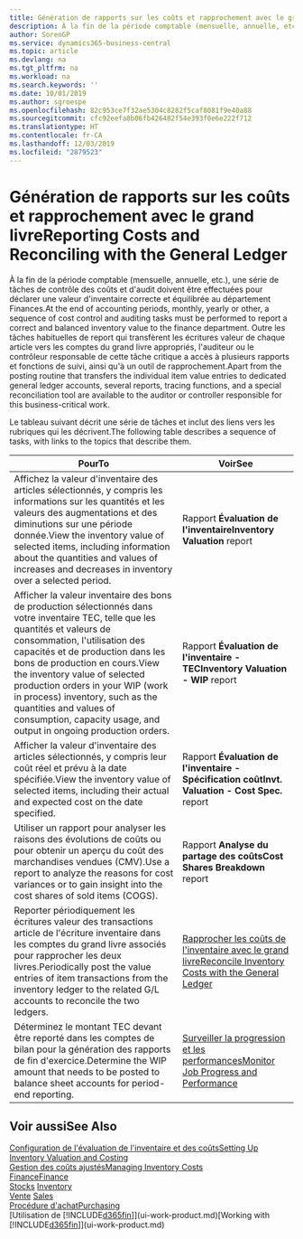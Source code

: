 ```yaml
---
title: Génération de rapports sur les coûts et rapprochement avec le grand livre | Microsoft Docs
description: À la fin de la période comptable (mensuelle, annuelle, etc.), une série de tâches de contrôle des coûts et d'audit doivent être effectuées pour déclarer une valeur d'inventaire correcte et équilibrée au département Finances. Outre les tâches habituelles de report qui transfèrent les écritures valeur de chaque article vers les comptes du grand livre appropriés, l'auditeur ou le contrôleur responsable de cette tâche critique a accès à plusieurs rapports et fonctions de suivi, ainsi qu'à un outil de rapprochement.
author: SorenGP
ms.service: dynamics365-business-central
ms.topic: article
ms.devlang: na
ms.tgt_pltfrm: na
ms.workload: na
ms.search.keywords: ''
ms.date: 10/01/2019
ms.author: sgroespe
ms.openlocfilehash: 82c953ce7f32ae5304c8282f5caf8081f9e40a88
ms.sourcegitcommit: cfc92eefa8b06fb426482f54e393f0e6e222f712
ms.translationtype: HT
ms.contentlocale: fr-CA
ms.lasthandoff: 12/03/2019
ms.locfileid: "2879523"
---
```

# <a name="reporting-costs-and-reconciling-with-the-general-ledger"></a><span data-ttu-id="2f386-104">Génération de rapports sur les coûts et rapprochement avec le grand livre</span><span class="sxs-lookup"><span data-stu-id="2f386-104">Reporting Costs and Reconciling with the General Ledger</span></span>
<span data-ttu-id="2f386-105">À la fin de la période comptable (mensuelle, annuelle, etc.), une série de tâches de contrôle des coûts et d'audit doivent être effectuées pour déclarer une valeur d'inventaire correcte et équilibrée au département Finances.</span><span class="sxs-lookup"><span data-stu-id="2f386-105">At the end of accounting periods, monthly, yearly or other, a sequence of cost control and auditing tasks must be performed to report a correct and balanced inventory value to the finance department.</span></span> <span data-ttu-id="2f386-106">Outre les tâches habituelles de report qui transfèrent les écritures valeur de chaque article vers les comptes du grand livre appropriés, l'auditeur ou le contrôleur responsable de cette tâche critique a accès à plusieurs rapports et fonctions de suivi, ainsi qu'à un outil de rapprochement.</span><span class="sxs-lookup"><span data-stu-id="2f386-106">Apart from the posting routine that transfers the individual item value entries to dedicated general ledger accounts, several reports, tracing functions, and a special reconciliation tool are available to the auditor or controller responsible for this business-critical work.</span></span>  

 <span data-ttu-id="2f386-107">Le tableau suivant décrit une série de tâches et inclut des liens vers les rubriques qui les décrivent.</span><span class="sxs-lookup"><span data-stu-id="2f386-107">The following table describes a sequence of tasks, with links to the topics that describe them.</span></span>   

|<span data-ttu-id="2f386-108">**Pour**</span><span class="sxs-lookup"><span data-stu-id="2f386-108">**To**</span></span>|<span data-ttu-id="2f386-109">**Voir**</span><span class="sxs-lookup"><span data-stu-id="2f386-109">**See**</span></span>|  
|------------|-------------|  
|<span data-ttu-id="2f386-110">Affichez la valeur d'inventaire des articles sélectionnés, y compris les informations sur les quantités et les valeurs des augmentations et des diminutions sur une période donnée.</span><span class="sxs-lookup"><span data-stu-id="2f386-110">View the inventory value of selected items, including information about the quantities and values of increases and decreases in inventory over a selected period.</span></span>|<span data-ttu-id="2f386-111">Rapport **Évaluation de l'inventaire**</span><span class="sxs-lookup"><span data-stu-id="2f386-111">**Inventory Valuation** report</span></span>|  
|<span data-ttu-id="2f386-112">Afficher la valeur inventaire des bons de production sélectionnés dans votre inventaire TEC, telle que les quantités et valeurs de consommation, l'utilisation des capacités et de production dans les bons de production en cours.</span><span class="sxs-lookup"><span data-stu-id="2f386-112">View the inventory value of selected production orders in your WIP (work in process) inventory, such as the quantities and values of consumption, capacity usage, and output in ongoing production orders.</span></span>|<span data-ttu-id="2f386-113">Rapport **Évaluation de l'inventaire - TEC**</span><span class="sxs-lookup"><span data-stu-id="2f386-113">**Inventory Valuation - WIP** report</span></span>|  
|<span data-ttu-id="2f386-114">Afficher la valeur d'inventaire des articles sélectionnés, y compris leur coût réel et prévu à la date spécifiée.</span><span class="sxs-lookup"><span data-stu-id="2f386-114">View the inventory value of selected items, including their actual and expected cost on the date specified.</span></span>|<span data-ttu-id="2f386-115">Rapport **Évaluation de l'inventaire - Spécification coût**</span><span class="sxs-lookup"><span data-stu-id="2f386-115">**Invt. Valuation - Cost Spec.** report</span></span>|  
|<span data-ttu-id="2f386-116">Utiliser un rapport pour analyser les raisons des évolutions de coûts ou pour obtenir un aperçu du coût des marchandises vendues (CMV).</span><span class="sxs-lookup"><span data-stu-id="2f386-116">Use a report to analyze the reasons for cost variances or to gain insight into the cost shares of sold items (COGS).</span></span>|<span data-ttu-id="2f386-117">Rapport **Analyse du partage des coûts**</span><span class="sxs-lookup"><span data-stu-id="2f386-117">**Cost Shares Breakdown** report</span></span>|  
|<span data-ttu-id="2f386-118">Reporter périodiquement les écritures valeur des transactions article de l'écriture inventaire dans les comptes du grand livre associés pour rapprocher les deux livres.</span><span class="sxs-lookup"><span data-stu-id="2f386-118">Periodically post the value entries of item transactions from the inventory ledger to the related G/L accounts to reconcile the two ledgers.</span></span>|[<span data-ttu-id="2f386-119">Rapprocher les coûts de l'inventaire avec le grand livre</span><span class="sxs-lookup"><span data-stu-id="2f386-119">Reconcile Inventory Costs with the General Ledger</span></span>](finance-how-to-post-inventory-costs-to-the-general-ledger.md)|  
|<span data-ttu-id="2f386-120">Déterminez le montant TEC devant être reporté dans les comptes de bilan pour la génération des rapports de fin d'exercice.</span><span class="sxs-lookup"><span data-stu-id="2f386-120">Determine the WIP amount that needs to be posted to balance sheet accounts for period-end reporting.</span></span>|[<span data-ttu-id="2f386-121">Surveiller la progression et les performances</span><span class="sxs-lookup"><span data-stu-id="2f386-121">Monitor Job Progress and Performance</span></span>](projects-how-monitor-progress-performance.md)|

## <a name="see-also"></a><span data-ttu-id="2f386-122">Voir aussi</span><span class="sxs-lookup"><span data-stu-id="2f386-122">See Also</span></span>  
[<span data-ttu-id="2f386-123">Configuration de l'évaluation de l'inventaire et des coûts</span><span class="sxs-lookup"><span data-stu-id="2f386-123">Setting Up Inventory Valuation and Costing</span></span>](finance-set-up-inventory-valuation-and-costing.md)  
[<span data-ttu-id="2f386-124">Gestion des coûts ajustés</span><span class="sxs-lookup"><span data-stu-id="2f386-124">Managing Inventory Costs</span></span>](finance-manage-inventory-costs.md)  
[<span data-ttu-id="2f386-125">Finance</span><span class="sxs-lookup"><span data-stu-id="2f386-125">Finance</span></span>](finance.md)  
<span data-ttu-id="2f386-126">[Stocks](inventory-manage-inventory.md) </span><span class="sxs-lookup"><span data-stu-id="2f386-126">[Inventory](inventory-manage-inventory.md) </span></span>  
<span data-ttu-id="2f386-127">[Vente](sales-manage-sales.md) </span><span class="sxs-lookup"><span data-stu-id="2f386-127">[Sales](sales-manage-sales.md) </span></span>  
[<span data-ttu-id="2f386-128">Procédure d'achat</span><span class="sxs-lookup"><span data-stu-id="2f386-128">Purchasing</span></span>](purchasing-manage-purchasing.md)  
<span data-ttu-id="2f386-129">[Utilisation de [!INCLUDE[d365fin](includes/d365fin_md.md)]](ui-work-product.md)</span><span class="sxs-lookup"><span data-stu-id="2f386-129">[Working with [!INCLUDE[d365fin](includes/d365fin_md.md)]](ui-work-product.md)</span></span>
